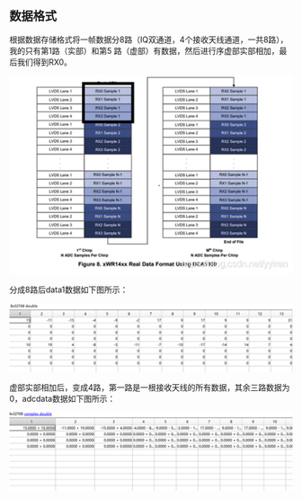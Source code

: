 ## 数据格式
根据数据存储格式将一帧数据分8路（IQ双通道，4个接收天线通道，一共8路），我的只有第1路（实部）和第5 路（虚部）有数据，然后进行序虚部实部相加，最后我们得到RX0。

![](./photo/1.png)

分成8路后data1数据如下图所示：

![](./photo/2.png)

虚部实部相加后，变成4路，第一路是一根接收天线的所有数据，其余三路数据为0，adcdata数据如下图所示：

![](./photo/3.png)